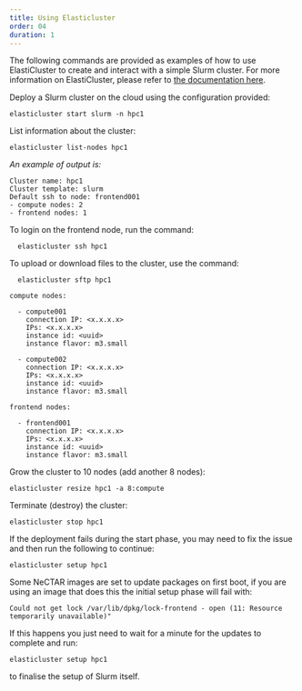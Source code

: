 ```yaml
---
title: Using Elasticluster
order: 04
duration: 1
---
```


The following commands are provided as examples of how to use ElastiCluster to create and interact with a simple Slurm cluster. For more information on ElastiCluster, please refer to [the documentation here](https://elasticluster.readthedocs.org/).

Deploy a Slurm cluster on the cloud using the configuration provided:
```
elasticluster start slurm -n hpc1
```

List information about the cluster:
```
elasticluster list-nodes hpc1
```

*An example of output is:*
```
Cluster name: hpc1
Cluster template: slurm
Default ssh to node: frontend001
- compute nodes: 2
- frontend nodes: 1
```

To login on the frontend node, run the command:
```
  elasticluster ssh hpc1
```

To upload or download files to the cluster, use the command:
```
  elasticluster sftp hpc1

compute nodes:

  - compute001
    connection IP: <x.x.x.x>
    IPs: <x.x.x.x>
    instance id: <uuid>
    instance flavor: m3.small
 
  - compute002
    connection IP: <x.x.x.x>
    IPs: <x.x.x.x>
    instance id: <uuid>
    instance flavor: m3.small

frontend nodes:

  - frontend001
    connection IP: <x.x.x.x>
    IPs: <x.x.x.x>
    instance id: <uuid>
    instance flavor: m3.small

```

Grow the cluster to 10 nodes (add another 8 nodes):
```
elasticluster resize hpc1 -a 8:compute
```

Terminate (destroy) the cluster:
```
elasticluster stop hpc1
```

If the deployment fails during the start phase, you may need to fix the issue and then run the following to continue:
```
elasticluster setup hpc1
```

Some NeCTAR images are set to update packages on first boot, if you are using an image that does this the initial setup phase will fail with:
```
Could not get lock /var/lib/dpkg/lock-frontend - open (11: Resource temporarily unavailable)"
```

If this happens you just need to wait for a minute for the updates to complete and run:

```
elasticluster setup hpc1
```

to finalise the setup of Slurm itself.

